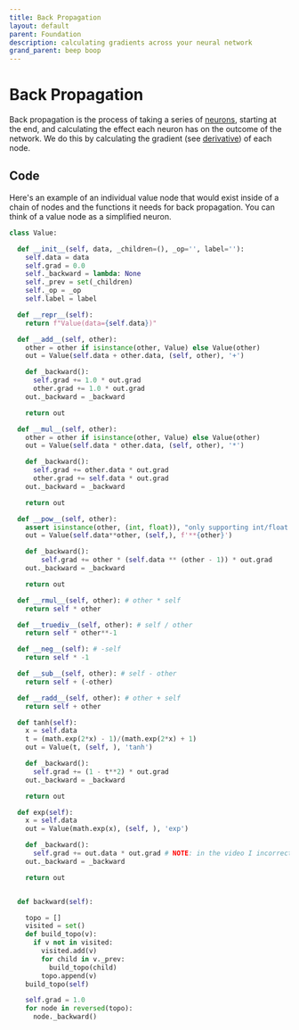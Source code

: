 ```yaml
---
title: Back Propagation
layout: default
parent: Foundation
description: calculating gradients across your neural network
grand_parent: beep boop
---
```


# Back Propagation

Back propagation is the process of taking a series of [neurons](../neuron), starting at the end, and calculating the effect each neuron has on the outcome of the network. We do this by calculating the gradient (see [derivative](../derivatives/)) of each node.

## Code

Here's an example of an individual value node that would exist inside of a chain of nodes and the functions it needs for back propagation. You can think of a value node as a simplified neuron. 

```python
class Value:

  def __init__(self, data, _children=(), _op='', label=''):
    self.data = data
    self.grad = 0.0
    self._backward = lambda: None
    self._prev = set(_children)
    self._op = _op
    self.label = label

  def __repr__(self):
    return f"Value(data={self.data})"

  def __add__(self, other):
    other = other if isinstance(other, Value) else Value(other)
    out = Value(self.data + other.data, (self, other), '+')

    def _backward():
      self.grad += 1.0 * out.grad
      other.grad += 1.0 * out.grad
    out._backward = _backward

    return out

  def __mul__(self, other):
    other = other if isinstance(other, Value) else Value(other)
    out = Value(self.data * other.data, (self, other), '*')

    def _backward():
      self.grad += other.data * out.grad
      other.grad += self.data * out.grad
    out._backward = _backward

    return out

  def __pow__(self, other):
    assert isinstance(other, (int, float)), "only supporting int/float powers for now"
    out = Value(self.data**other, (self,), f'**{other}')

    def _backward():
        self.grad += other * (self.data ** (other - 1)) * out.grad
    out._backward = _backward

    return out

  def __rmul__(self, other): # other * self
    return self * other

  def __truediv__(self, other): # self / other
    return self * other**-1

  def __neg__(self): # -self
    return self * -1

  def __sub__(self, other): # self - other
    return self + (-other)

  def __radd__(self, other): # other + self
    return self + other

  def tanh(self):
    x = self.data
    t = (math.exp(2*x) - 1)/(math.exp(2*x) + 1)
    out = Value(t, (self, ), 'tanh')

    def _backward():
      self.grad += (1 - t**2) * out.grad
    out._backward = _backward

    return out

  def exp(self):
    x = self.data
    out = Value(math.exp(x), (self, ), 'exp')

    def _backward():
      self.grad += out.data * out.grad # NOTE: in the video I incorrectly used = instead of +=. Fixed here.
    out._backward = _backward

    return out


  def backward(self):

    topo = []
    visited = set()
    def build_topo(v):
      if v not in visited:
        visited.add(v)
        for child in v._prev:
          build_topo(child)
        topo.append(v)
    build_topo(self)

    self.grad = 1.0
    for node in reversed(topo):
      node._backward()
```
